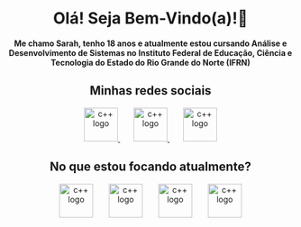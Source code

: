 <div align="center"><h1> Olá! Seja Bem-Vindo(a)!👋 </h1>

<p><b>Me chamo Sarah, tenho 18 anos e atualmente estou cursando Análise e Desenvolvimento de Sistemas no Instituto Federal de Educação, Ciência e Tecnologia do Estado do Rio Grande do Norte (IFRN)</b></p>
</div>

<div align="center" id="1">
<h2> Minhas redes sociais</h2>
<a href="https://github.com/sarahbeatriz0205"><img src="https://skillicons.dev/icons?i=github" height="60" alt="c++ logo"/> 
</a> <img width="20"> <a href="https://www.linkedin.com/in/sarah-nascimento-840247367"><img src="https://skillicons.dev/icons?i=linkedin" height="60" alt="c++ logo"/> 
</a> <img width="20"> <a href="https://www.instagram.com/s4rah_nasc/"><img src="https://skillicons.dev/icons?i=instagram" height="60" alt="c++ logo"/> 
</a>
</div>

<div align="center">
<h2> No que estou focando atualmente? </h2>
<img src="https://skillicons.dev/icons?i=python" height="60" alt="c++ logo"/> <img width="20"> <img src="https://skillicons.dev/icons?i=cpp" height="60" alt="c++ logo"/> <img width="20"> <img src="https://skillicons.dev/icons?i=html" height="60" alt="c++ logo"/> <img width="20"> <img src="https://skillicons.dev/icons?i=css" height="60" alt="c++ logo"/>
</div>


